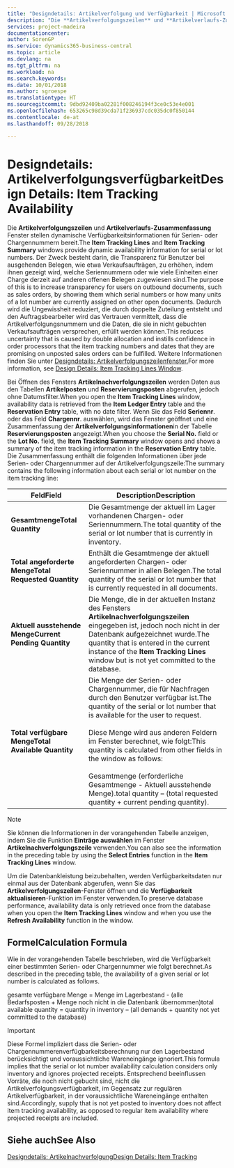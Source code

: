 ```yaml
---
title: "Designdetails: Artikelverfolgung und Verfügbarkeit | Microsoft Docs"
description: "Die **Artikelverfolgungszeilen** und **Artikelverlaufs-Zusammenfassung** Fenster stellen dynamische Verfügbarkeitsinformationen für Serien- oder Chargennummern bereit. Der Zweck besteht darin, die Transparenz für Benutzer bei ausgehenden Belegen, wie etwa Verkaufsaufträgen, zu erhöhen, indem ihnen gezeigt wird, welche Seriennummern oder wie viele Einheiten einer Charge derzeit auf anderen offenen Belegen zugewiesen sind. Dadurch wird die Ungewissheit reduziert, die durch doppelte Zuteilung entsteht und den Auftragsbearbeiter wird das Vertrauen vermittelt, dass die Artikelverfolgungsnummern und die Daten, die sie in nicht gebuchten Verkaufsaufträgen versprechen, erfüllt werden können."
services: project-madeira
documentationcenter: 
author: SorenGP
ms.service: dynamics365-business-central
ms.topic: article
ms.devlang: na
ms.tgt_pltfrm: na
ms.workload: na
ms.search.keywords: 
ms.date: 10/01/2018
ms.author: sgroespe
ms.translationtype: HT
ms.sourcegitcommit: 9dbd92409ba02281f008246194f3ce0c53e4e001
ms.openlocfilehash: 653265c98d39cda71f236937cdc035dc0f850144
ms.contentlocale: de-at
ms.lasthandoff: 09/28/2018

---
```

# <a name="design-details-item-tracking-availability"></a><span data-ttu-id="229c7-105">Designdetails: Artikelverfolgungsverfügbarkeit</span><span class="sxs-lookup"><span data-stu-id="229c7-105">Design Details: Item Tracking Availability</span></span>
<span data-ttu-id="229c7-106">Die **Artikelverfolgungszeilen** und **Artikelverlaufs-Zusammenfassung** Fenster stellen dynamische Verfügbarkeitsinformationen für Serien- oder Chargennummern bereit.</span><span class="sxs-lookup"><span data-stu-id="229c7-106">The **Item Tracking Lines** and **Item Tracking Summary** windows provide dynamic availability information for serial or lot numbers.</span></span> <span data-ttu-id="229c7-107">Der Zweck besteht darin, die Transparenz für Benutzer bei ausgehenden Belegen, wie etwa Verkaufsaufträgen, zu erhöhen, indem ihnen gezeigt wird, welche Seriennummern oder wie viele Einheiten einer Charge derzeit auf anderen offenen Belegen zugewiesen sind.</span><span class="sxs-lookup"><span data-stu-id="229c7-107">The purpose of this is to increase transparency for users on outbound documents, such as sales orders, by showing them which serial numbers or how many units of a lot number are currently assigned on other open documents.</span></span> <span data-ttu-id="229c7-108">Dadurch wird die Ungewissheit reduziert, die durch doppelte Zuteilung entsteht und den Auftragsbearbeiter wird das Vertrauen vermittelt, dass die Artikelverfolgungsnummern und die Daten, die sie in nicht gebuchten Verkaufsaufträgen versprechen, erfüllt werden können.</span><span class="sxs-lookup"><span data-stu-id="229c7-108">This reduces uncertainty that is caused by double allocation and instills confidence in order processors that the item tracking numbers and dates that they are promising on unposted sales orders can be fulfilled.</span></span> <span data-ttu-id="229c7-109">Weitere Informationen finden Sie unter [Designdetails: Artikelverfolgungszeilenfenster.](design-details-item-tracking-lines-window.md)</span><span class="sxs-lookup"><span data-stu-id="229c7-109">For more information, see [Design Details: Item Tracking Lines Window](design-details-item-tracking-lines-window.md).</span></span>  

 <span data-ttu-id="229c7-110">Bei Öffnen des Fensters **Artikelnachverfolgungszeilen** werden Daten aus den Tabellen **Artikelposten** und **Reservierungsposten** abgerufen, jedoch ohne Datumsfilter.</span><span class="sxs-lookup"><span data-stu-id="229c7-110">When you open the **Item Tracking Lines** window, availability data is retrieved from the **Item Ledger Entry** table and the **Reservation Entry** table, with no date filter.</span></span> <span data-ttu-id="229c7-111">Wenn Sie das Feld **Seriennr**. oder das Feld **Chargennr**. auswählen, wird das Fenster  geöffnet und eine Zusammenfassung der **Artikelverfolgungsinformationen**in der Tabelle **Reservierungsposten** angezeigt.</span><span class="sxs-lookup"><span data-stu-id="229c7-111">When you choose the **Serial No.** field or the **Lot No.** field, the **Item Tracking Summary** window opens and shows a summary of the item tracking information in the **Reservation Entry** table.</span></span> <span data-ttu-id="229c7-112">Die Zusammenfassung enthält die folgenden Informationen über jede Serien- oder Chargennummer auf der Artikelverfolgungszeile:</span><span class="sxs-lookup"><span data-stu-id="229c7-112">The summary contains the following information about each serial or lot number on the item tracking line:</span></span>  

|<span data-ttu-id="229c7-113">Feld</span><span class="sxs-lookup"><span data-stu-id="229c7-113">Field</span></span>|<span data-ttu-id="229c7-114">Description</span><span class="sxs-lookup"><span data-stu-id="229c7-114">Description</span></span>|  
|---------------------------------|---------------------------------------|  
|<span data-ttu-id="229c7-115">**Gesamtmenge**</span><span class="sxs-lookup"><span data-stu-id="229c7-115">**Total Quantity**</span></span>|<span data-ttu-id="229c7-116">Die Gesamtmenge der aktuell im Lager vorhandenen Chargen- oder Seriennummern.</span><span class="sxs-lookup"><span data-stu-id="229c7-116">The total quantity of the serial or lot number that is currently in inventory.</span></span>|  
|<span data-ttu-id="229c7-117">**Total angeforderte Menge**</span><span class="sxs-lookup"><span data-stu-id="229c7-117">**Total Requested Quantity**</span></span>|<span data-ttu-id="229c7-118">Enthält die Gesamtmenge der aktuell angeforderten Chargen- oder Seriennummer in allen Belegen.</span><span class="sxs-lookup"><span data-stu-id="229c7-118">The total quantity of the serial or lot number that is currently requested in all documents.</span></span>|  
|<span data-ttu-id="229c7-119">**Aktuell ausstehende Menge**</span><span class="sxs-lookup"><span data-stu-id="229c7-119">**Current Pending Quantity**</span></span>|<span data-ttu-id="229c7-120">Die Menge, die in der aktuellen Instanz des Fensters **Artikelnachverfolgungszeilen** eingegeben ist, jedoch noch nicht in der Datenbank aufgezeichnet wurde.</span><span class="sxs-lookup"><span data-stu-id="229c7-120">The quantity that is entered in the current instance of the **Item Tracking Lines** window but is not yet committed to the database.</span></span>|  
|<span data-ttu-id="229c7-121">**Total verfügbare Menge**</span><span class="sxs-lookup"><span data-stu-id="229c7-121">**Total Available Quantity**</span></span>|<span data-ttu-id="229c7-122">Die Menge der Serien- oder Chargennummer, die für Nachfragen durch den Benutzer verfügbar ist.</span><span class="sxs-lookup"><span data-stu-id="229c7-122">The quantity of the serial or lot number that is available for the user to request.</span></span><br /><br /> <span data-ttu-id="229c7-123">Diese Menge wird aus anderen Feldern im Fenster berechnet, wie folgt:</span><span class="sxs-lookup"><span data-stu-id="229c7-123">This quantity is calculated from other fields in the window as follows:</span></span><br /><br /> <span data-ttu-id="229c7-124">Gesamtmenge (erforderliche Gesamtmenge - Aktuell ausstehende Menge).</span><span class="sxs-lookup"><span data-stu-id="229c7-124">total quantity – (total requested quantity + current pending quantity).</span></span>|  

> [!NOTE]  
>  <span data-ttu-id="229c7-125">Sie können die Informationen in der vorangehenden Tabelle anzeigen, indem Sie die Funktion **Einträge auswählen** im Fenster **Artikelnachverfolgungszeile**  verwenden.</span><span class="sxs-lookup"><span data-stu-id="229c7-125">You can also see the information in the preceding table by using the **Select Entries** function in the **Item Tracking Lines** window.</span></span>  

 <span data-ttu-id="229c7-126">Um die Datenbankleistung beizubehalten, werden Verfügbarkeitsdaten nur einmal aus der Datenbank abgerufen, wenn Sie das **Artikelverfolgungszeilen**-Fenster öffnen und die **Verfügbarkeit aktualisieren**-Funktion im Fenster verwenden.</span><span class="sxs-lookup"><span data-stu-id="229c7-126">To preserve database performance, availability data is only retrieved once from the database when you open the **Item Tracking Lines** window and when you use the **Refresh Availability** function in the window.</span></span>  

## <a name="calculation-formula"></a><span data-ttu-id="229c7-127">Formel</span><span class="sxs-lookup"><span data-stu-id="229c7-127">Calculation Formula</span></span>  
 <span data-ttu-id="229c7-128">Wie in der vorangehenden Tabelle beschrieben, wird die Verfügbarkeit einer bestimmten Serien- oder Chargennummer wie folgt berechnet.</span><span class="sxs-lookup"><span data-stu-id="229c7-128">As described in the preceding table, the availability of a given serial or lot number is calculated as follows.</span></span>  

 <span data-ttu-id="229c7-129">gesamte verfügbare Menge = Menge im Lagerbestand - (alle Bedarfsposten + Menge noch nicht in die Datenbank übernommen)</span><span class="sxs-lookup"><span data-stu-id="229c7-129">total available quantity = quantity in inventory – (all demands + quantity not yet committed to the database)</span></span>  

> [!IMPORTANT]  
>  <span data-ttu-id="229c7-130">Diese Formel impliziert dass die Serien- oder Chargennummerenverfügbarkeitsberechnung nur den Lagerbestand berücksichtigt und voraussichtliche Wareneingänge ignoriert.</span><span class="sxs-lookup"><span data-stu-id="229c7-130">This formula implies that the serial or lot number availability calculation considers only inventory and ignores projected receipts.</span></span> <span data-ttu-id="229c7-131">Entsprechend beeinflussen Vorräte, die noch nicht gebucht sind, nicht die Artikelverfolgungsverfügbarkeit, im Gegensatz zur regulären Artikelverfügbarkeit, in der voraussichtliche Wareneingänge enthalten sind.</span><span class="sxs-lookup"><span data-stu-id="229c7-131">Accordingly, supply that is not yet posted to inventory does not affect item tracking availability, as opposed to regular item availability where projected receipts are included.</span></span>  

## <a name="see-also"></a><span data-ttu-id="229c7-132">Siehe auch</span><span class="sxs-lookup"><span data-stu-id="229c7-132">See Also</span></span>  
 [<span data-ttu-id="229c7-133">Designdetails: Artikelnachverfolgung</span><span class="sxs-lookup"><span data-stu-id="229c7-133">Design Details: Item Tracking</span></span>](design-details-item-tracking.md)

